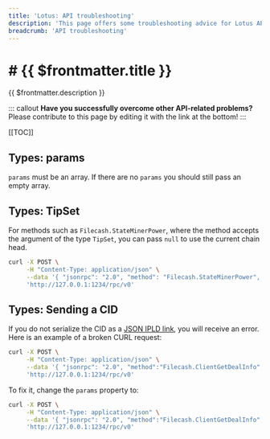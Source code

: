 ```yaml
---
title: 'Lotus: API troubleshooting'
description: 'This page offers some troubleshooting advice for Lotus API users by listing some of the most common errors that they can come accross.'
breadcrumb: 'API troubleshooting'
---
```


# # {{ $frontmatter.title }}

{{ $frontmatter.description }}

::: callout
**Have you successfully overcome other API-related problems?** Please contribute to this page by editing it with the link at the bottom!
:::

[[TOC]]

## Types: params

`params` must be an array. If there are no `params` you should still pass an empty array.

## Types: TipSet

For methods such as `Filecash.StateMinerPower`, where the method accepts the argument of the type `TipSet`, you can pass `null` to use the current chain head.

```sh
curl -X POST \
     -H "Content-Type: application/json" \
     --data '{ "jsonrpc": "2.0", "method": "Filecash.StateMinerPower", "params": ["t0101", null], "id": 3 }' \
     'http://127.0.0.1:1234/rpc/v0'
```

## Types: Sending a CID

If you do not serialize the CID as a [JSON IPLD link](https://did-ipid.github.io/ipid-did-method/#txref), you will receive an error. Here is an example of a broken CURL request:

```sh
curl -X POST \
     -H "Content-Type: application/json" \
     --data '{ "jsonrpc": "2.0", "method":"Filecash.ClientGetDealInfo", "params": ["bafyreiaxl446wlnu6t6dpq4ivrjf4gda4gvsoi4rr6mpxau7z25xvk5pl4"], "id": 0 }' \
     'http://127.0.0.1:1234/rpc/v0'
```

To fix it, change the `params` property to:

```sh
curl -X POST \
     -H "Content-Type: application/json" \
     --data '{ "jsonrpc": "2.0", "method":"Filecash.ClientGetDealInfo", "params": [{"/": "bafyreiaxl446wlnu6t6dpq4ivrjf4gda4gvsoi4rr6mpxau7z25xvk5pl4"}], "id": 0 }' \
     'http://127.0.0.1:1234/rpc/v0'
```

